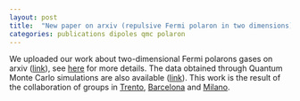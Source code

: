 ```yaml
---
layout: post
title:  "New paper on arxiv (repulsive Fermi polaron in two dimensions)"
categories: publications dipoles qmc polaron
---
```


We uploaded our work about two-dimensional Fermi polarons gases on arxiv ([link][link-arxiv]), see [here][link-research] for more details.
The data obtained through Quantum Monte Carlo simulations are also available ([link][link-zenodo]).
This work is the result of the collaboration of groups in [Trento][link-trento], [Barcelona][link-barcelona] and [Milano][link-milano].

[link-arxiv]: https://arxiv.org/abs/1905.10125
[link-research]: /research.html#dipoles
[link-trento]: http://bec.science.unitn.it/
[link-barcelona]: http://bqmc.upc.edu/index.php
[link-milano]: https://orcid.org/0000-0002-9440-4537
[link-zenodo]: https://doi.org/10.5281/zenodo.2425856

